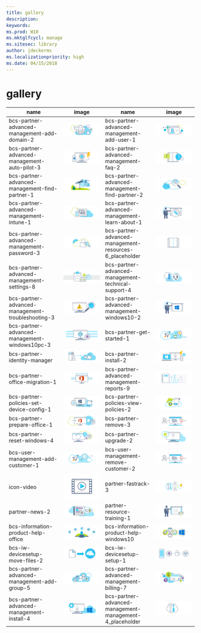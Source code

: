 ```yaml
---
title: gallery
description:  
keywords: 
ms.prod: W10
ms.mktglfcycl: manage
ms.sitesec: library
author: jdeckerms
ms.localizationpriority: high
ms.date: 04/15/2018
---
```


# gallery

| name | image  | name | image |
---| ---| ---| ---
bcs-partner-advanced-management-add-domain-2 | ![bcs-partner-advanced-management-add-domain-2](images/bcs-partner-advanced-management-add-domain-2.svg) | bcs-partner-advanced-management-add-user-1 | ![bcs-partner-advanced-management-add-user-1](images/bcs-partner-advanced-management-add-user-1.svg)
bcs-partner-advanced-management-auto-pilot-3 | ![bcs-partner-advanced-management-auto-pilot-3](images/bcs-partner-advanced-management-auto-pilot-3.svg) | bcs-partner-advanced-management-faq-2 | ![bcs-partner-advanced-management-faq-2](images/bcs-partner-advanced-management-faq-2.svg)
bcs-partner-advanced-management-find-partner-1 | ![bcs-partner-advanced-management-find-partner-1](images/bcs-partner-advanced-management-find-partner-1.svg) | bcs-partner-advanced-management-find-partner-2 | ![bcs-partner-advanced-management-find-partner-2](images/bcs-partner-advanced-management-find-partner-2.svg)
bcs-partner-advanced-management-intune-1 | ![bcs-partner-advanced-management-intune-1](images/bcs-partner-advanced-management-intune-1.svg) | bcs-partner-advanced-management-learn-about-1 | ![bcs-partner-advanced-management-learn-about-1](images/bcs-partner-advanced-management-learn-about-1.svg)
bcs-partner-advanced-management-password-3 | ![bcs-partner-advanced-management-password-3](images/bcs-partner-advanced-management-password-3.svg) | bcs-partner-advanced-management-resources-6_placeholder | ![bcs-partner-advanced-management-resources-6_placeholder](images/bcs-partner-advanced-management-resources-6_placeholder.svg)
bcs-partner-advanced-management-settings-8 | ![bcs-partner-advanced-management-settings-8](images/bcs-partner-advanced-management-settings-8.svg) | bcs-partner-advanced-management-technical-support-4 | ![bcs-partner-advanced-management-technical-support-4](images/bcs-partner-advanced-management-technical-support-4.svg)
bcs-partner-advanced-management-troubleshooting-3 | ![bcs-partner-advanced-management-troubleshooting-3](images/bcs-partner-advanced-management-troubleshooting-3.svg) | bcs-partner-advanced-management-windows10-2 | ![bcs-partner-advanced-management-windows10-2](images/bcs-partner-advanced-management-windows10-2.svg)
bcs-partner-advanced-management-windows10pc-3 | ![bcs-partner-advanced-management-windows10pc-3](images/bcs-partner-advanced-management-windows10pc-3.svg) | bcs-partner-get-started-1 | ![bcs-partner-get-started-1](images/bcs-partner-get-started-1.svg)
bcs-partner-identity-manager | ![bcs-partner-identity-manager](images/bcs-partner-identity-manager.svg) | bcs-partner-install-2 | ![bcs-partner-install-2](images/bcs-partner-install-2.svg)  
bcs-partner-office-migration-1 | ![bcs-partner-office-migration-1](images/bcs-partner-office-migration-1.svg) | bcs-partner-advanced-management-reports-9 | ![bcs-partner-advanced-management-reports-9](images/bcs-partner-advanced-management-reports-9.svg) 
bcs-partner-policies-set-device-config-1 | ![bcs-partner-policies-set-device-config-1](images/bcs-partner-policies-set-device-config-1.svg) | bcs-partner-policies-view-policies-2 | ![bcs-partner-policies-view-policies-2](images/bcs-partner-policies-view-policies-2.svg)
bcs-partner-prepare-office-1 | ![bcs-partner-prepare-office-1](images/bcs-partner-prepare-office-1.svg) | bcs-partner-remove-3 | ![bcs-partner-remove-3](images/bcs-partner-remove-3.svg) 
 bcs-partner-reset-windows-4 | ![bcs-partner-reset-windows-4](images/bcs-partner-reset-windows-4.svg) | bcs-partner-upgrade-2 | ![bcs-partner-upgrade-2](images/bcs-partner-upgrade-2.svg)
bcs-user-management-add-customer-1 | ![bcs-user-management-add-customer-1](images/bcs-user-management-add-customer-1.svg) | bcs-user-management-remove-customer-2 | ![bcs-user-management-remove-customer-2](images/bcs-user-management-remove-customer-2.svg)
icon-video | ![icon-video](images/icon_video.svg) | partner-fastrack-3 | ![partner-fastrack-3](images/partner-fastrack-3.svg)
partner-news-2 | ![partner-news-2](images/partner-news-2.svg) | partner-resource-training-1 | ![partner-resource-training-1](images/partner-resource-training-1.svg)
bcs-information-product-help-office | ![bcs-information-product-help-office](images/bcs-information-product-help-office.svg) | bcs-information-product-help-windows10 | ![bcs-information-product-help-windows10](images/bcs-information-product-help-windows10.svg)
bcs-iw-devicesetup-move-files-2 | ![bcs-iw-devicesetup-move-files-2](images/bcs-iw-devicesetup-move-files-2.svg) | bcs-iw-devicesetup-setup-1 | ![bcs-iw-devicesetup-setup-1](images/bcs-iw-devicesetup-setup-1.svg)
bcs-partner-advanced-management-add-group-5 | ![bcs-partner-advanced-management-add-group-5](images/bcs-partner-advanced-management-add-group-5.svg) | bcs-partner-advanced-management-billing-7 | ![bcs-partner-advanced-management-billing-7](images/bcs-partner-advanced-management-billing-7.svg)
bcs-partner-advanced-management-install-4 | ![bcs-partner-advanced-management-install-4](images/bcs-partner-advanced-management-install-4.svg) | bcs-partner-advanced-management-management-4_placeholder | ![bcs-partner-advanced-management-management-4_placeholder](images/bcs-partner-advanced-management-management-4_placeholder.svg)
